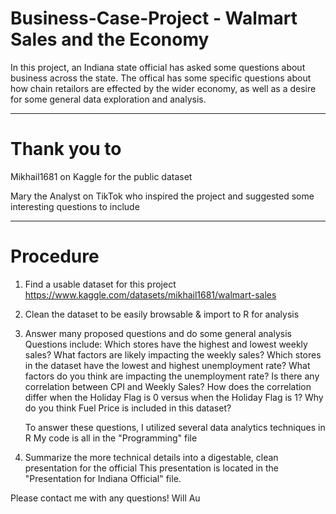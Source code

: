 # Business-Case-Project - Walmart Sales and the Economy

In this project, an Indiana state official has asked some questions about business across the state. 
The offical has some specific questions about how chain retailors are effected by the wider economy, as well as a desire for some general data exploration and analysis.

--------------------------------------------------------------------------------------------------------------------------------------------------------------------------
# Thank you to

Mikhail1681 on Kaggle for the public dataset

Mary the Analyst on TikTok who inspired the project and suggested some interesting questions to include

--------------------------------------------------------------------------------------------------------------------------------------------------------------------------

# Procedure

1) Find a usable dataset for this project
https://www.kaggle.com/datasets/mikhail1681/walmart-sales

2) Clean the dataset to be easily browsable & import to R for analysis

3) Answer many proposed questions and do some general analysis
     Questions include:
     Which stores have the highest and lowest weekly sales?
     What factors are likely impacting the weekly sales?
     Which stores in the dataset have the lowest and highest unemployment rate?
     What factors do you think are impacting the unemployment rate?
     Is there any correlation between CPI and Weekly Sales?
     How does the correlation differ when the Holiday Flag is 0 versus when the Holiday Flag is 1?
     Why do you think Fuel Price is included in this dataset?

   To answer these questions, I utilized several data analytics techniques in R
   My code is all in the "Programming" file

4) Summarize the more technical details into a digestable, clean presentation for the official
    This presentation is located in the "Presentation for Indiana Official" file.

Please contact me with any questions!
Will Au


   




